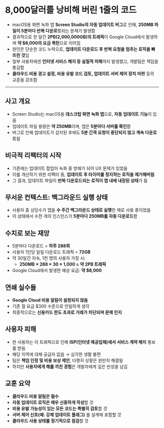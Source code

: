 # 8,000달러를 낭비해 버린 1줄의 코드


* macOS용 화면 녹화 앱 **Screen Studio의 자동 업데이트 버그**로 인해, **250MB 파일이 5분마다 반복 다운로드**되는 문제가 발생함
* 결과적으로 한 달간 **2PB(2,000,000GB)의 트래픽**이 Google Cloud에서 발생하며 **약 $8,000의 요금 폭탄**으로 이어짐
* 원인은 단순한 코드 누락으로, **업데이트 다운로드 후 반복 요청을 멈추는 로직을 빠뜨린 것**임
* 일부 사용자에겐 **인터넷 서비스 해지 등 실질적 피해**까지 발생했고, 개발팀은 책임을 통감함
* **클라우드 비용 경고 설정, 비용 유발 코드 검토, 업데이트 서버 제어 장치 마련** 등의 교훈을 강조함

---

사고 개요
-----

* Screen Studio는 macOS용 **데스크탑 화면 녹화 앱**으로, **자동 업데이트 기능**이 있음
* 업데이트 파일 용량은 **약 250MB**이며, 앱은 **5분마다 서버를 확인**함
* 버그로 인해 업데이트가 감지된 후에도 **5분 간격 요청이 중단되지 않고 계속 다운로드**됨

비극적 리팩터의 시작
-----------

* 기존에는 업데이트 팝업이 녹화 중 방해가 되어 UX 문제가 있었음
* 이를 개선하기 위한 리팩터 중, **업데이트 후 타이머를 정지하는 로직을 제거해버림**
* 그 결과, 업데이트 파일이 **반복 다운로드되는 로직이 앱 내에 내장된 상태**가 됨

무서운 컨텍스트: 백그라운드 실행 상태
---------------------

* 사용자 중 상당수가 앱을 **수 주간 백그라운드 상태로 실행**한 채로 사용 중이었음
* 이 상태에서 수천 개의 인스턴스가 **5분마다 250MB를 자동 다운로드**함

수치로 보는 재앙
---------

* 5분마다 다운로드 = **하루 288회**
* 사용자 1인당 일일 다운로드 트래픽 = **72GB**
* 약 30일간 지속, 1천 명의 사용자 가정 시:
  + **250MB × 288 × 30 × 1,000 = 약 2PB 트래픽**
* Google Cloud에서 발생한 예상 요금: **약 $8,000**

연쇄 실수들
------

* **Google Cloud 비용 알림이 설정되지 않음**
* 기존 월 요금 $300 수준으로 안일하게 생각
* 최종적으로는 **신용카드 한도 초과로 거래가 차단되며 문제 인지**

사용자 피해
------

* 한 사용자는 이 트래픽으로 인해 **ISP(인터넷 제공업체)에서 서비스 계약 해지** 통보를 받음
* 해당 지역에 대체 공급자 없음 → 심각한 생활 불편
* 팀은 **책임 인정 및 비용 보상 제안**, 다행히 상황은 원만히 해결됨
* 하지만 **사용자에게 해를 끼친 경험**은 개발자에게 깊은 반성을 남김

교훈 요약
-----

* **클라우드 비용 알림은 필수**
* **자동 업데이트 로직은 매우 신중하게 작성**할 것
* **비용 유발 가능성이 있는 모든 코드는 특별히 검토**할 것
* **서버 제어 신호(예: 강제 업데이트 플래그)** 를 설계에 포함할 것
* **클라우드 사용 상태를 정기적으로 점검**할 것
